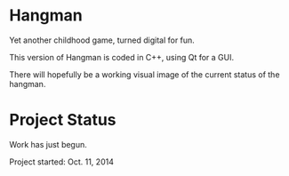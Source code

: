 Hangman
=========
Yet another childhood game, turned digital for fun.

This version of Hangman is coded in C++, using Qt for a GUI.

There will hopefully be a working visual image of the current status of the hangman.

Project Status
=========
Work has just begun.

Project started: Oct. 11, 2014
